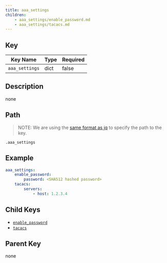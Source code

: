 ```yaml
---
title: aaa_settings
children:
    - aaa_settings/enable_password.md
    - aaa_settings/tacacs.md
---
```


## Key

Key Name | Type | Required
---------|------|---------
`aaa_settings` | dict | false

## Description

none

## Path

> NOTE: We are using the [same format as jq](https://jqlang.org/) to specify the path to the key.

`.aaa_settings`

## Example

```yaml
aaa_settings:
    enable_password:
        password: <SHA512 hashed password>
    tacacs:
        servers:
            - host: 1.2.3.4
```

## Child Keys

- [`enable_password`](aaa_settings/enable_password.md)
- [`tacacs`](aaa_settings/tacacs.md)

## Parent Key

none
